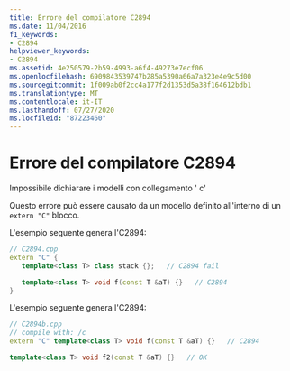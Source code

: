 ```yaml
---
title: Errore del compilatore C2894
ms.date: 11/04/2016
f1_keywords:
- C2894
helpviewer_keywords:
- C2894
ms.assetid: 4e250579-2b59-4993-a6f4-49273e7ecf06
ms.openlocfilehash: 6909843539747b285a5390a66a7a323e4e9c5d00
ms.sourcegitcommit: 1f009ab0f2cc4a177f2d1353d5a38f164612bdb1
ms.translationtype: MT
ms.contentlocale: it-IT
ms.lasthandoff: 07/27/2020
ms.locfileid: "87223460"
---
```

# <a name="compiler-error-c2894"></a>Errore del compilatore C2894

Impossibile dichiarare i modelli con collegamento ' c'

Questo errore può essere causato da un modello definito all'interno di un `extern "C"` blocco.

L'esempio seguente genera l'C2894:

```cpp
// C2894.cpp
extern "C" {
   template<class T> class stack {};   // C2894 fail

   template<class T> void f(const T &aT) {}   // C2894
}
```

L'esempio seguente genera l'C2894:

```cpp
// C2894b.cpp
// compile with: /c
extern "C" template<class T> void f(const T &aT) {}   // C2894

template<class T> void f2(const T &aT) {}   // OK
```
